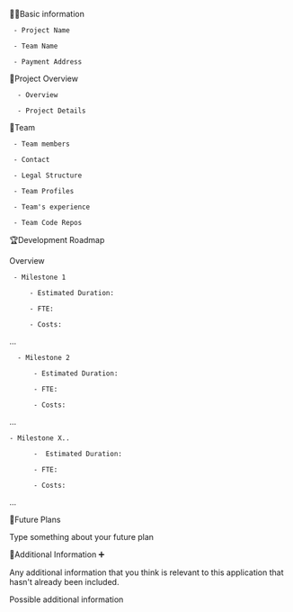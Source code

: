 🧑‍💻Basic information

     - Project Name  

     - Team Name     

     - Payment Address

🎯Project Overview

      - Overview

      - Project Details

👥Team

     - Team members

     - Contact

     - Legal Structure

     - Team Profiles

     - Team's experience

     - Team Code Repos

🏆Development Roadmap

Overview

     - Milestone 1

         - Estimated Duration:

         - FTE: 

         - Costs:

...

      - Milestone 2

          - Estimated Duration:

          - FTE: 

          - Costs:

...

    - Milestone X..

          -  Estimated Duration:

          - FTE: 

          - Costs:

...

📡Future Plans

  Type something about your future plan

🙋Additional Information ➕

  Any additional information that you think is relevant to this application that hasn't already been included.

  Possible additional information
